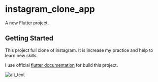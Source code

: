 # instagram_clone_app

A new Flutter project.

## Getting Started

This project full clone of instagram.
It is increase my practice and help to learn new skills.

I use official [flutter documentation](https://api.flutter.dev/) for build this project.

![alt_text](https://ui4free.com/storage/public/images/instagram-ui-screens-2_1599646120.jpeg)
